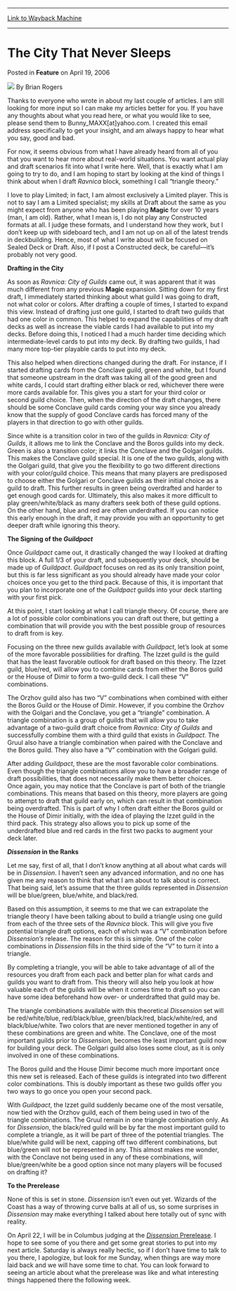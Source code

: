 
---
[Link to Wayback Machine](https://web.archive.org/web/20220808141049/https://magic.wizards.com/en/articles/archive/feature/city-never-sleeps-2006-04-19)

[_metadata_:author]:- "Brian Rogers"
[_metadata_:description]:- "Thanks to everyone who wrote in about my last couple of articles. I am still looking for more input so I can make my articles better for you. If you have any thoughts about what you read here, or what you would like to see, please send them to Bunny_MAXX[at]yahoo.com. I created this email address specifically to get your insight, and am always happy to hear what you say, good"
[_metadata_:generator]:- "Drupal 7 (http://drupal.org)"
[_metadata_:node]:- "638316"
[_metadata_:publish_date]:- "2006-04-19"
[_metadata_:source]:- "div-main-content"
[_metadata_:title]:- "The City That Never Sleeps"
[_metadata_:wayback_capture_timestamp]:- "2022-08-08 14:10:49"
[_metadata_:wayback_raw_url]:- "https://web.archive.org/web/20220808141049id_/https://magic.wizards.com/en/articles/archive/feature/city-never-sleeps-2006-04-19"
[_metadata_:wayback_url]:- "https://magic.wizards.com/en/articles/archive/feature/city-never-sleeps-2006-04-19"
---


The City That Never Sleeps
==========================



 Posted in **Feature**
 on April 19, 2006 






![](https://media.magic.wizards.com/styles/auth_small/public/generic-avatar-150_333.png)
By Brian Rogers











Thanks to everyone who wrote in about my last couple of articles. I am still looking for more input so I can make my articles better for you. If you have any thoughts about what you read here, or what you would like to see, please send them to Bunny\_MAXX[at]yahoo.com. I created this email address specifically to get your insight, and am always happy to hear what you say, good and bad.


For now, it seems obvious from what I have already heard from all of you that you want to hear more about real-world situations. You want actual play and draft scenarios fit into what I write here. Well, that is exactly what I am going to try to do, and I am hoping to start by looking at the kind of things I think about when I draft *Ravnica*  block, something I call “triangle theory.”


I love to play Limited; in fact, I am almost exclusively a Limited player. This is not to say I am a Limited specialist; my skills at Draft about the same as you might expect from anyone who has been playing **Magic** for over 10 years (man, I am old). Rather, what I mean is, I do not play any Constructed formats at all. I judge these formats, and I understand how they work, but I don’t keep up with sideboard tech, and I am not up on all of the latest trends in deckbuilding. Hence, most of what I write about will be focused on Sealed Deck or Draft. Also, if I post a Constructed deck, be careful—it’s probably not very good.


**Drafting in the City**


As soon as *Ravnica: City of Guilds* came out, it was apparent that it was much different from any previous **Magic** expansion. Sitting down for my first draft, I immediately started thinking about what guild I was going to draft, not what color or colors. After drafting a couple of times, I started to expand this view. Instead of drafting just one guild, I started to draft two guilds that had one color in common. This helped to expand the capabilities of my draft decks as well as increase the viable cards I had available to put into my decks. Before doing this, I noticed I had a much harder time deciding which intermediate-level cards to put into my deck. By drafting two guilds, I had many more top-tier playable cards to put into my deck.


This also helped when directions changed during the draft. For instance, if I started drafting cards from the Conclave guild, green and white, but I found that someone upstream in the draft was taking all of the good green and white cards, I could start drafting either black or red, whichever there were more cards available for. This gives you a start for your third color or second guild choice. Then, when the direction of the draft changes, there should be some Conclave guild cards coming your way since you already know that the supply of good Conclave cards has forced many of the players in that direction to go with other guilds.


Since white is a transition color in two of the guilds in *Ravnica: City of Guilds*, it allows me to link the Conclave and the Boros guilds into my deck. Green is also a transition color; it links the Conclave and the Golgari guilds. This makes the Conclave guild special. It is one of the two guilds, along with the Golgari guild, that give you the flexibility to go two different directions with your color/guild choice. This means that many players are predisposed to choose either the Golgari or Conclave guilds as their initial choice as a guild to draft. This further results in green being overdrafted and harder to get enough good cards for. Ultimately, this also makes it more difficult to play green/white/black as many drafters seek both of these guild options. On the other hand, blue and red are often underdrafted. If you can notice this early enough in the draft, it may provide you with an opportunity to get deeper draft while ignoring this theory.


**The Signing of the *Guildpact***


Once *Guildpact* came out, it drastically changed the way I looked at drafting this block. A full 1/3 of your draft, and subsequently your deck, should be made up of *Guildpact*. *Guildpact* focuses on red as its only transition point, but this is far less significant as you should already have made your color choices once you get to the third pack. Because of this, it is important that you plan to incorporate one of the *Guildpact* guilds into your deck starting with your first pick.


At this point, I start looking at what I call triangle theory. Of course, there are a lot of possible color combinations you can draft out there, but getting a combination that will provide you with the best possible group of resources to draft from is key.


Focusing on the three new guilds available with *Guildpact*, let’s look at some of the more favorable possibilities for drafting. The Izzet guild is the guild that has the least favorable outlook for draft based on this theory. The Izzet guild, blue/red, will allow you to combine cards from either the Boros guild or the House of Dimir to form a two-guild deck. I call these “V” combinations.


The Orzhov guild also has two “V” combinations when combined with either the Boros Guild or the House of Dimir. However, if you combine the Orzhov with the Golgari and the Conclave, you get a “triangle” combination. A triangle combination is a group of guilds that will allow you to take advantage of a two-guild draft choice from *Ravnica: City of Guilds*  and successfully combine them with a third guild that exists in *Guildpact*. The Gruul also have a triangle combination when paired with the Conclave and the Boros guild. They also have a “V” combination with the Golgari guild.


After adding *Guildpact*, these are the most favorable color combinations. Even though the triangle combinations allow you to have a broader range of draft possibilities, that does not necessarily make them better choices. Once again, you may notice that the Conclave is part of both of the triangle combinations. This means that based on this theory, more players are going to attempt to draft that guild early on, which can result in that combination being overdrafted. This is part of why I often draft either the Boros guild or the House of Dimir initially, with the idea of playing the Izzet guild in the third pack. This strategy also allows you to pick up some of the underdrafted blue and red cards in the first two packs to augment your deck later.


***Dissension* in the Ranks**


Let me say, first of all, that I don’t know anything at all about what cards will be in *Dissension*. I haven’t seen any advanced information, and no one has given me any reason to think that what I am about to talk about is correct. That being said, let’s assume that the three guilds represented in *Dissension* will be blue/green, blue/white, and black/red.


Based on this assumption, it seems to me that we can extrapolate the triangle theory I have been talking about to build a triangle using one guild from each of the three sets of the *Ravnica* block. This will give you five potential triangle draft options, each of which was a “V” combination before *Dissension’s*  release. The reason for this is simple. One of the color combinations in *Dissension*  fills in the third side of the “V” to turn it into a triangle.


By completing a triangle, you will be able to take advantage of all of the resources you draft from each pack and better plan for what cards and guilds you want to draft from. This theory will also help you look at how valuable each of the guilds will be when it comes time to draft so you can have some idea beforehand how over- or underdrafted that guild may be.


The triangle combinations available with this theoretical *Dissension* set will be red/white/blue, red/black/blue, green/black/red, black/white/red, and black/blue/white. Two colors that are never mentioned together in any of these combinations are green and white. The Conclave, one of the most important guilds prior to *Dissension*, becomes the least important guild now for building your deck. The Golgari guild also loses some clout, as it is only involved in one of these combinations.


The Boros guild and the House Dimir become much more important once this new set is released. Each of these guilds is integrated into two different color combinations. This is doubly important as these two guilds offer you two ways to go once you open your second pack.


With *Guildpact*, the Izzet guild suddenly became one of the most versatile, now tied with the Orzhov guild, each of them being used in two of the triangle combinations. The Gruul remain in one triangle combination only. As for *Dissension*, the black/red guild will be by far the most important guild to complete a triangle, as it will be part of three of the potential triangles. The blue/white guild will be next, capping off two different combinations, but blue/green will not be represented in any. This almost makes me wonder, with the Conclave not being used in any of these combinations, will blue/green/white be a good option since not many players will be focused on drafting it?


**To the Prerelease**


None of this is set in stone. *Dissension* isn’t even out yet. Wizards of the Coast has a way of throwing curve balls at all of us, so some surprises in *Dissension* may make everything I talked about here totally out of sync with reality.


On April 22, I will be in Columbus judging at the [*Dissension* Prerelease](http://www.wizards.com/default.asp?x=mtgcom/prerelease/dissension). I hope to see some of you there and get some great stories to put into my next article. Saturday is always really hectic, so if I don’t have time to talk to you there, I apologize, but look for me Sunday, when things are way more laid back and we will have some time to chat. You can look forward to seeing an article about what the prerelease was like and what interesting things happened there the following week.








